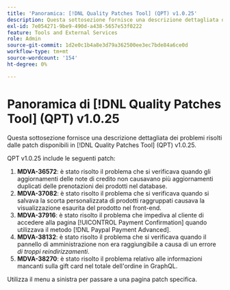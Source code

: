 ```yaml
---
title: 'Panoramica: [!DNL Quality Patches Tool] (QPT) v1.0.25'
description: Questa sottosezione fornisce una descrizione dettagliata dei problemi risolti dalle patch disponibili in  [!DNL Quality Patches Tool] (QPT) v1.0.25.
exl-id: 7e054271-9be9-490d-a438-5657e53f0222
feature: Tools and External Services
role: Admin
source-git-commit: 1d2e0c1b4a8e3d79a362500ee3ec7bde84a6ce0d
workflow-type: tm+mt
source-wordcount: '154'
ht-degree: 0%

---
```


# Panoramica di [!DNL Quality Patches Tool] (QPT) v1.0.25

Questa sottosezione fornisce una descrizione dettagliata dei problemi risolti dalle patch disponibili in [!DNL Quality Patches Tool] (QPT) v1.0.25.

QPT v1.0.25 include le seguenti patch:

1. **MDVA-36572**: è stato risolto il problema che si verificava quando gli aggiornamenti delle note di credito non causavano più aggiornamenti duplicati delle prenotazioni dei prodotti nel database.
1. **MDVA-37082**: è stato risolto il problema che si verificava quando si salvava la scorta personalizzata di prodotti raggruppati causava la visualizzazione esaurita del prodotto nel front-end.
1. **MDVA-37916**: è stato risolto il problema che impediva al cliente di accedere alla pagina [!UICONTROL Payment Confirmation] quando utilizzava il metodo [!DNL Paypal Payment Advanced].
1. **MDVA-38132**: è stato risolto il problema che si verificava quando il pannello di amministrazione non era raggiungibile a causa di un errore *di troppi reindirizzamenti*.
1. **MDVA-38270**: è stato risolto il problema relativo alle informazioni mancanti sulla gift card nel totale dell&#39;ordine in GraphQL.

Utilizza il menu a sinistra per passare a una pagina patch specifica.
